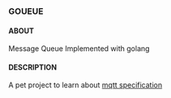 ### GOUEUE

#### ABOUT
Message Queue Implemented with golang

#### DESCRIPTION

A pet project to learn about [mqtt specification](https://docs.oasis-open.org/mqtt/mqtt/v5.0/os/mqtt-v5.0-os.html)
